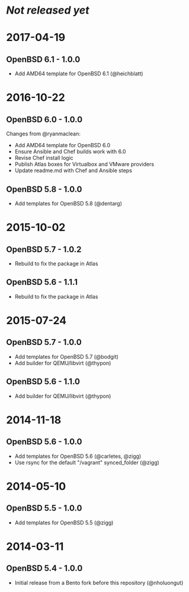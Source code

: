 # _Not released yet_

# 2017-04-19

## OpenBSD 6.1 - 1.0.0

- Add AMD64 template for OpenBSD 6.1 (@heichblatt)

# 2016-10-22

## OpenBSD 6.0 - 1.0.0

Changes from @ryanmaclean:

- Add AMD64 template for OpenBSD 6.0
- Ensure Ansible and Chef builds work with 6.0
- Revise Chef install logic
- Publish Atlas boxes for Virtualbox and VMware providers
- Update readme.md with Chef and Ansible steps

## OpenBSD 5.8 - 1.0.0

- Add templates for OpenBSD 5.8 (@dentarg)

# 2015-10-02

## OpenBSD 5.7 - 1.0.2

- Rebuild to fix the package in Atlas

## OpenBSD 5.6 - 1.1.1

- Rebuild to fix the package in Atlas

# 2015-07-24

## OpenBSD 5.7 - 1.0.0

- Add templates for OpenBSD 5.7 (@bodgit)
- Add builder for QEMU/libvirt (@thypon)

## OpenBSD 5.6 - 1.1.0

- Add builder for QEMU/libvirt (@thypon)

# 2014-11-18

## OpenBSD 5.6 - 1.0.0

- Add templates for OpenBSD 5.6 (@carletes, @zigg)
- Use rsync for the default "/vagrant" synced_folder (@zigg)

# 2014-05-10

## OpenBSD 5.5 - 1.0.0

- Add templates for OpenBSD 5.5 (@zigg)

# 2014-03-11

## OpenBSD 5.4 - 1.0.0

- Initial release from a Bento fork before this repository (@nholuongut)
